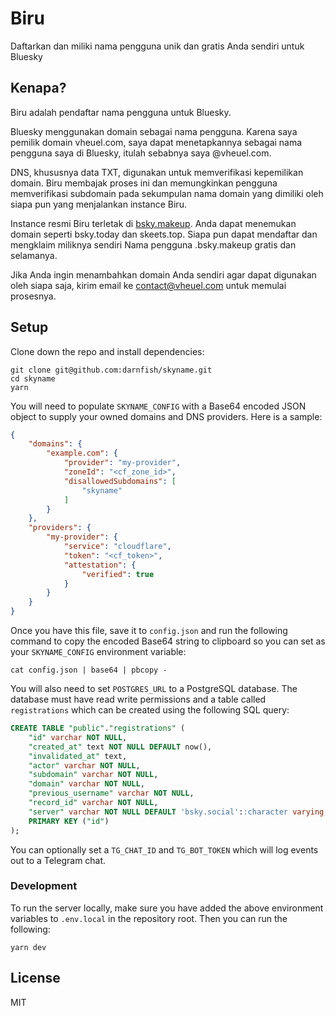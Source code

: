 # Biru
Daftarkan dan miliki nama pengguna unik dan gratis Anda sendiri untuk Bluesky 

## Kenapa?
Biru adalah pendaftar nama pengguna untuk Bluesky. 

Bluesky menggunakan domain sebagai nama pengguna. Karena saya pemilik domain vheuel.com, saya dapat menetapkannya sebagai nama pengguna saya di Bluesky, itulah sebabnya saya @vheuel.com. 

DNS, khususnya data TXT, digunakan untuk memverifikasi kepemilikan domain. Biru membajak proses ini dan memungkinkan pengguna memverifikasi subdomain pada sekumpulan nama domain yang dimiliki oleh siapa pun yang menjalankan instance Biru. 

Instance resmi Biru terletak di [bsky.makeup](https://bsky.makeup). Anda dapat menemukan domain seperti bsky.today dan skeets.top. Siapa pun dapat mendaftar dan mengklaim miliknya sendiri<username> Nama pengguna .bsky.makeup gratis dan selamanya. 

Jika Anda ingin menambahkan domain Anda sendiri agar dapat digunakan oleh siapa saja, kirim email ke [contact@vheuel.com](mailto:contact@vheuel.com) untuk memulai prosesnya. 

## Setup
Clone down the repo and install dependencies:
```
git clone git@github.com:darnfish/skyname.git
cd skyname
yarn
```

You will need to populate `SKYNAME_CONFIG` with a Base64 encoded JSON object to supply your owned domains and DNS providers. Here is a sample:
```json
{
    "domains": {
        "example.com": {
            "provider": "my-provider",
            "zoneId": "<cf_zone_id>",
            "disallowedSubdomains": [
                "skyname"
            ]
        }
    },
    "providers": {
        "my-provider": {
            "service": "cloudflare",
            "token": "<cf_token>",
            "attestation": {
                "verified": true
            }
        }
    }
}
```

Once you have this file, save it to `config.json` and run the following command to copy the encoded Base64 string to clipboard so you can set as your `SKYNAME_CONFIG` environment variable:
```
cat config.json | base64 | pbcopy -
```

You will also need to set `POSTGRES_URL` to a PostgreSQL database. The database must have read write permissions and a table called `registrations` which can be created using the following SQL query:
```sql
CREATE TABLE "public"."registrations" (
    "id" varchar NOT NULL,
    "created_at" text NOT NULL DEFAULT now(),
    "invalidated_at" text,
    "actor" varchar NOT NULL,
    "subdomain" varchar NOT NULL,
    "domain" varchar NOT NULL,
    "previous_username" varchar NOT NULL,
    "record_id" varchar NOT NULL,
    "server" varchar NOT NULL DEFAULT 'bsky.social'::character varying,
    PRIMARY KEY ("id")
);
```

You can optionally set a `TG_CHAT_ID` and `TG_BOT_TOKEN` which will log events out to a Telegram chat.

### Development
To run the server locally, make sure you have added the above environment variables to `.env.local` in the repository root. Then you can run the following:
```
yarn dev
```

## License
MIT
